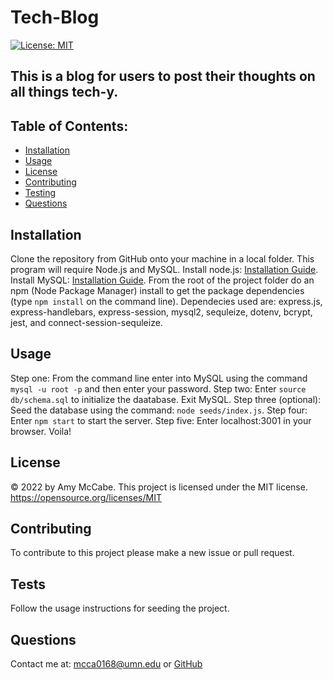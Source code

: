 # Tech-Blog
[![License: MIT](https://img.shields.io/badge/License-MIT-yellow.svg)](https://opensource.org/licenses/MIT)
## This is a blog for users to post their thoughts on all things tech-y.
## Table of Contents:
- [Installation](#installation)
- [Usage](#usage)
- [License](#license)
- [Contributing](#contributing)
- [Testing](#tests)
- [Questions](#questions)
## Installation 
Clone the repository from GitHub onto your machine in a local folder. This program will require Node.js and MySQL. Install node.js: [Installation Guide](https://coding-boot-camp.github.io/full-stack/nodejs/how-to-install-nodejs). Install MySQL: [Installation Guide](https://coding-boot-camp.github.io/full-stack/mysql/mysql-installation-guide). From the root of the project folder do an npm (Node Package Manager) install to get the package dependencies (type `npm install` on the command line). Dependecies used are: express.js, express-handlebars, express-session, mysql2, sequleize, dotenv, bcrypt, jest, and connect-session-sequleize.
## Usage 
Step one: From the command line enter into MySQL using the command `mysql -u root -p` and then enter your password. Step two: Enter `source db/schema.sql` to initialize the daatabase. Exit MySQL. Step three (optional): Seed the database using the command: `node seeds/index.js`. Step four: Enter `npm start` to start the server. Step five: Enter localhost:3001 in your browser. Voila! 

## License 
&copy; 2022 by Amy McCabe. 
This project is licensed under the MIT license.
https://opensource.org/licenses/MIT  
## Contributing 
To contribute to this project please make a new issue or pull request. 
## Tests 
Follow the usage instructions for seeding the project.
## Questions 
Contact me at: [mcca0168@umn.edu](mailto:mcca0168@umn.edu) or [GitHub](https://github.com/McAmy2001/)
